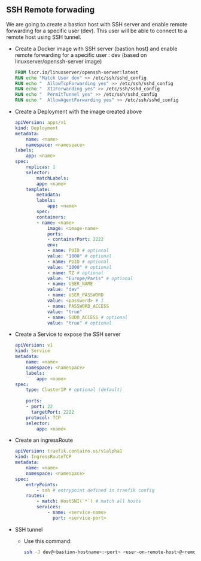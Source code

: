 ## SSH Remote forwading

We are going to create a bastion host with SSH server and enable remote forwarding for a specific user (dev). This user will be able to connect to a remote host using SSH tunnel.

- Create a Docker image with SSH server (bastion host) and enable remote forwarding for a specific user : dev (based on linuxserver/openssh-server image)

    ```Dockerfile
    FROM lscr.io/linuxserver/openssh-server:latest
    RUN echo "Match User dev" >> /etc/ssh/sshd_config
    RUN echo "  AllowTcpForwarding yes" >> /etc/ssh/sshd_config
    RUN echo "  X11Forwarding yes" >> /etc/ssh/sshd_config
    RUN echo "  PermitTunnel yes" >> /etc/ssh/sshd_config
    RUN echo "  AllowAgentForwarding yes" >> /etc/ssh/sshd_config
    ```

- Create a Deployment with the image created above

    ```yaml
    apiVersion: apps/v1
    kind: Deployment
    metadata:
        name: <name>
        namespace: <namespace>
    labels:
        app: <name>
    spec:
        replicas: 1
        selector:
            matchLabels:
            app: <name>
        template:
            metadata:
            labels:
                app: <name>
            spec:
            containers:
            - name: <name>
                image: <image-name>
                ports:
                - containerPort: 2222
                env:
                - name: PUID # optional
                value: "1000" # optional
                - name: PGID # optional
                value: "1000" # optional
                - name: TZ # optional
                value: "Europe/Paris" # optional
                - name: USER_NAME
                value: "dev"
                - name: USER_PASSWORD
                value: <password> # I
                - name: PASSWORD_ACCESS
                value: "true"
                - name: SUDO_ACCESS # optional
                value: "true" # optional
    ```

- Create a Service to expose the SSH server 

    ```yaml
    apiVersion: v1
    kind: Service
    metadata:
        name: <name>
        namespace: <namespace> 
        labels:
            app: <name>
    spec:
        type: ClusterIP # optional (default)
        
        ports:
        - port: 22 
          targetPort: 2222 
        protocol: TCP
        selector:
            app: <name>
    ```

- Create an ingressRoute 

    ```yaml
    apiVersion: traefik.containo.us/v1alpha1
    kind: IngressRouteTCP
    metadata:
        name: <name>
        namespace: <namespace>
    spec:
        entryPoints:
            - ssh # entrypoint defined in traefik config
        routes:
            - match: HostSNI(`*`) # match all hosts
            services:
                - name: <service-name>
                  port: <service-port>
    ```

- SSH tunnel

    - Use this command:

        ```bash
        ssh -J dev@<bastion-hostname>:<port> <user-on-remote-host>@<remote-hostname>
        ```